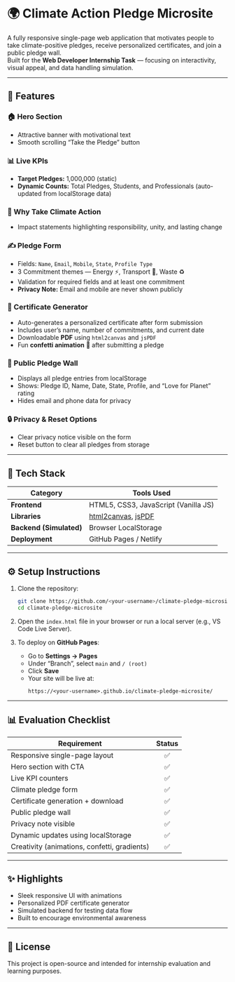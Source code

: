 # 🌍 Climate Action Pledge Microsite

A fully responsive single-page web application that motivates people to take climate-positive pledges, receive personalized certificates, and join a public pledge wall.  
Built for the **Web Developer Internship Task** — focusing on interactivity, visual appeal, and data handling simulation.

---

## 🚀 Features

### 🏠 Hero Section
- Attractive banner with motivational text
- Smooth scrolling “Take the Pledge” button

### 📊 Live KPIs
- **Target Pledges:** 1,000,000 (static)
- **Dynamic Counts:** Total Pledges, Students, and Professionals (auto-updated from localStorage data)

### 🌱 Why Take Climate Action
- Impact statements highlighting responsibility, unity, and lasting change

### ✍️ Pledge Form
- Fields: `Name`, `Email`, `Mobile`, `State`, `Profile Type`
- 3 Commitment themes — Energy ⚡, Transport 🚗, Waste ♻️
- Validation for required fields and at least one commitment
- **Privacy Note:** Email and mobile are never shown publicly

### 🏅 Certificate Generator
- Auto-generates a personalized certificate after form submission
- Includes user’s name, number of commitments, and current date
- Downloadable **PDF** using `html2canvas` and `jsPDF`
- Fun **confetti animation** 🎉 after submitting a pledge

### 💚 Public Pledge Wall
- Displays all pledge entries from localStorage
- Shows: Pledge ID, Name, Date, State, Profile, and “Love for Planet” rating
- Hides email and phone data for privacy

### 🔒 Privacy & Reset Options
- Clear privacy notice visible on the form
- Reset button to clear all pledges from storage

---

## 🧠 Tech Stack

| Category | Tools Used |
|-----------|-------------|
| **Frontend** | HTML5, CSS3, JavaScript (Vanilla JS) |
| **Libraries** | [html2canvas](https://github.com/niklasvh/html2canvas), [jsPDF](https://github.com/parallax/jsPDF) |
| **Backend (Simulated)** | Browser LocalStorage |
| **Deployment** | GitHub Pages / Netlify |

---

## ⚙️ Setup Instructions

1. Clone the repository:
   ```bash
   git clone https://github.com/<your-username>/climate-pledge-microsite.git
   cd climate-pledge-microsite
   ```

2. Open the `index.html` file in your browser or run a local server (e.g., VS Code Live Server).

3. To deploy on **GitHub Pages**:
   - Go to **Settings → Pages**
   - Under “Branch”, select `main` and `/ (root)`
   - Click **Save**
   - Your site will be live at:
     ```
     https://<your-username>.github.io/climate-pledge-microsite/
     ```

---

## 📊 Evaluation Checklist

| Requirement | Status |
|--------------|:------:|
| Responsive single-page layout | ✅ |
| Hero section with CTA | ✅ |
| Live KPI counters | ✅ |
| Climate pledge form | ✅ |
| Certificate generation + download | ✅ |
| Public pledge wall | ✅ |
| Privacy note visible | ✅ |
| Dynamic updates using localStorage | ✅ |
| Creativity (animations, confetti, gradients) | ✅ |

---

## ✨ Highlights
- Sleek responsive UI with animations
- Personalized PDF certificate generator
- Simulated backend for testing data flow
- Built to encourage environmental awareness

---

## 📜 License
This project is open-source and intended for internship evaluation and learning purposes.
